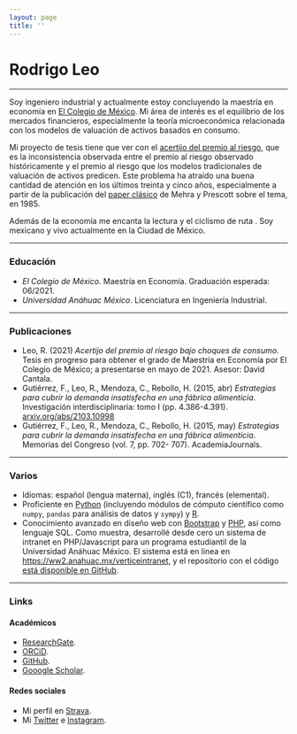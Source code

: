 ```yaml
---
layout: page
title: ''
---
```


# Rodrigo Leo

---

Soy ingeniero industrial y actualmente estoy concluyendo la maestría en economía en [El Colegio de México](https://www.colmex.mx). Mi área de interés es el equilibrio de los mercados financieros, especialmente la teoría microeconómica relacionada con los modelos de valuación de activos basados en consumo.

Mi proyecto de tesis tiene que ver con el [acertijo del premio al riesgo](https://en.wikipedia.org/wiki/Equity_premium_puzzle), que es la inconsistencia observada entre el premio al riesgo observado históricamente y el premio al riesgo que los modelos tradicionales de valuación de activos predicen. Este problema ha atraído una buena cantidad de atención en los últimos treinta y cinco años, especialmente a partir de la publicación del [paper clásico](https://doi.org/10.1016/0304-3932(85)90061-3) de Mehra y Prescott sobre el tema, en 1985.

Además de la economía me encanta la lectura y el ciclismo de ruta <i class="fas fa-biking"></i>. Soy mexicano y vivo actualmente en la Ciudad de México.

---

### Educación

* *El Colegio de México*. Maestría en Economía. Graduación esperada: 06/2021.
* *Universidad Anáhuac México*. Licenciatura en Ingeniería Industrial.

---

### Publicaciones

* Leo, R. (2021) *Acertijo del premio al riesgo bajo choques de consumo*. Tesis en progreso para obtener el grado de Maestría en Economía por El Colegio de México; a presentarse en mayo de 2021. Asesor: David Cantala.
* Gutiérrez, F., Leo, R., Mendoza, C., Rebollo, H. (2015, abr) *Estrategias para cubrir la demanda insatisfecha en una fábrica alimenticia*. Investigación interdisciplinaria: tomo I (pp. 4.386-4.391). [arxiv.org/abs/2103.10998](https://arxiv.org/abs/2103.10998)
* Gutiérrez, F., Leo, R., Mendoza, C., Rebollo, H. (2015, may) *Estrategias para cubrir la demanda insatisfecha en una fábrica alimenticia*. Memorias del Congreso (vol. 7, pp. 702- 707). AcademiaJournals.

---

### Varios

* Idiomas: español (lengua materna), inglés (C1), francés (elemental).
* Proficiente en [Python](https://www.python.org) (incluyendo módulos de cómputo científico como `numpy`, `pandas` para análisis de datos y `sympy`) y [R](https://www.r-project.org).
* Conocimiento avanzado en diseño web con [Bootstrap](https://getbootstrap.com) y [PHP](https://www.php.net), así como lenguaje SQL. Como muestra, desarrollé desde cero un sistema de intranet en PHP/Javascript para un programa estudiantil de la Universidad Anáhuac México. El sistema está en línea en <https://ww2.anahuac.mx/verticeintranet>, y el repositorio con el código [está disponible en GitHub](https://github.com/r-leo/intranet-vertice).

---

### Links

#### Académicos

* [ResearchGate](https://www.researchgate.net/profile/Rodrigo-Leo).
* [ORCiD](https://orcid.org/0000-0003-4359-6927).
* [GitHub](https://github.com/r-leo).
* [Gooogle Scholar](https://scholar.google.com/citations?user=Vnwfi-8AAAAJ).

#### Redes sociales

* Mi perfil en [Strava](https://strava.com/athletes/rodrigoleo).
* Mi [Twitter](https://twitter.com/rodrigo_leo_) e [Instagram](https://www.instagram.com/rleo.p/).
